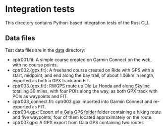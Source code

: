 # Integration tests

This directory contains Python-based integration tests of the Rust CLI.

## Data files

Test data files are in the [data](src/integration/data/) directory:

- cptr001.fit: A simple course created on Garmin Connect on the web, with no course points.
- cptr002.{gpx,fit}: A freehand course created on Ride with GPS with a start, midpoint, and end along the bay trail, of about 1.06km in length, exported as both a GPX track and FIT.
- cptr003.{gpx,fit}: RWGPS route up Old La Honda and along Skyline totalling 30 miles, with four POIs along the way, as both GPX track with POIs as waypoints and FIT.
- cptr003_connect.fit: cptr003.gpx imported into Garmin Connect and re-exported as FIT.
- cptr004.gpx: Export of [a Gaia GPS folder](https://www.gaiagps.com/map/?loc=13.6/-122.1094/37.2305&pubLink=b4sitlz7aVCkPFVDFaLm1bSi&folderId=16650ba9-3ecb-45cb-9c21-430e53c7d4c0) folder containing a hiking route and five waypoints, four of them located approximately on the route.
- cptr007.gpx: A GPX export from Gaia GPS containing two routes
